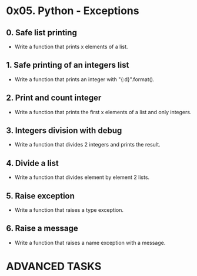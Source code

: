 # 0x05. Python - Exceptions

## 0. Safe list printing
* Write a function that prints x elements of a list.

## 1. Safe printing of an integers list
* Write a function that prints an integer with "{:d}".format().

##  2. Print and count integer
*  Write a function that prints the first x elements of a list and only integers.

## 3. Integers division with debug
* Write a function that divides 2 integers and prints the result.

## 4. Divide a list
* Write a function that divides element by element 2 lists.

## 5. Raise exception
* Write a function that raises a type exception.

## 6. Raise a message
* Write a function that raises a name exception with a message.

# ADVANCED TASKS

## 
